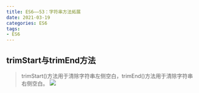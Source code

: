 ```yaml
---
title: ES6——53：字符串方法拓展
date: 2021-03-19
categories: ES6
tags: 
- ES6
---
```

## trimStart与trimEnd方法
>trimStart()方法用于清除字符串左侧空白，trimEnd()方法用于清除字符串右侧空白。
![](https://img-blog.csdnimg.cn/img_convert/1db660e85f4021dbb1b4c8d2d93d849e.png)
